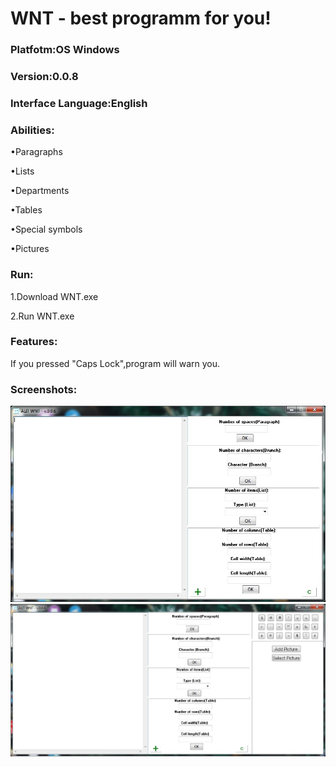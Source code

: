 <h1>WNT - best programm for you!</h1>
<h3>Platfotm:OS Windows</h3>
<h3>Version:0.0.8</h3>
<h3>Interface Language:English</h3>
<h3>Abilities:</h3>
<p>     •Paragraphs</p>
<p>     •Lists</p>
<p>     •Departments</p>
<p>     •Tables</p>
<p>     •Special symbols</p>
<p>     •Pictures</p>
<h3>Run:</h3>
<p>1.Download WNT.exe</p>
<p>2.Run WNT.exe</p>
<h3>Features:</h3>
<p>If you pressed "Caps Lock",program will warn you.</p>
<h3>Screenshots:</h3>
<img src="Screenshot1.jpg">
<img src="Screenshot2.jpg">

